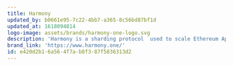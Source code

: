 ```yaml
---
title: Harmony
updated_by: b0661e95-7c22-4bb7-a365-8c56bd87bf1d
updated_at: 1618094814
logo-image: assets/brands/harmony-one-logo.svg
description: 'Harmony is a sharding protocol  used to scale Ethereum Applications and Cross-Chain Finance.'
brand_link: 'https://www.harmony.one/'
id: e420d2b1-6a56-4f7a-b8f3-87f5836313d2
---
```

